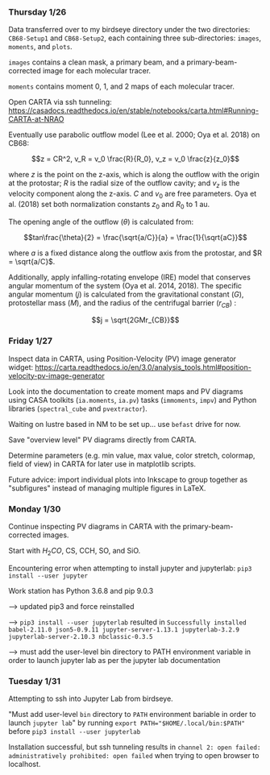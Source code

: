 ### Thursday 1/26

Data transferred over to my birdseye directory under the two directories: `CB68-Setup1` and `CB68-Setup2`, each containing three sub-directories: `images`, `moments`, and `plots`.

`images` contains a clean mask, a primary beam, and a primary-beam-corrected image for each molecular tracer. 

`moments` contains moment 0, 1, and 2 maps of each molecular tracer.

Open CARTA via ssh tunneling: https://casadocs.readthedocs.io/en/stable/notebooks/carta.html#Running-CARTA-at-NRAO

Eventually use parabolic outflow model (Lee et al. 2000; Oya et al. 2018) on CB68:

$$z = CR^2, v_R = v_0 \frac{R}{R_0}, v_z = v_0 \frac{z}{z_0}$$

where $z$ is the point on the z-axis, which is along the outflow with the origin at the protostar; $R$ is the radial size of the outflow cavity; and $v_z$ is the velocity component along the z-axis. $C$ and $v_0$ are free parameters. Oya et al. (2018) set both normalization constants $z_0$ and $R_0$ to 1 au.

The opening angle of the outflow $(\theta)$ is calculated from:

$$tan\frac{\theta}{2} = \frac{\sqrt{a/C}}{a} = \frac{1}{\sqrt{aC}}$$

where $a$ is a fixed distance along the outflow axis from the protostar, and $R = \sqrt{a/C}$.

Additionally, apply infalling-rotating envelope (IRE) model that conserves angular momentum of the system (Oya et al. 2014, 2018). The specific angular momentum $(j)$ is calculated from the gravitational constant $(G)$, protostellar mass $(M)$, and the radius of the centrifugal barrier $(r_{CB})$ :

$$j = \sqrt{2GMr_{CB}}$$


### Friday 1/27

Inspect data in CARTA, using Position-Velocity (PV) image generator widget: https://carta.readthedocs.io/en/3.0/analysis_tools.html#position-velocity-pv-image-generator 

Look into the documentation to create moment maps and PV diagrams using CASA toolkits (`ia.moments`, `ia.pv`) tasks (`immoments`, `impv`) and Python libraries (`spectral_cube` and `pvextractor`).

Waiting on lustre based in NM to be set up... use `befast` drive for now.

Save "overview level" PV diagrams directly from CARTA.

Determine parameters (e.g. min value, max value, color stretch, colormap, field of view) in CARTA for later use in matplotlib scripts.

Future advice: import individual plots into Inkscape to group together as "subfigures" instead of managing multiple figures in LaTeX.


### Monday 1/30

Continue inspecting PV diagrams in CARTA with the primary-beam-corrected images.

Start with $H_2CO$, CS, CCH, SO, and SiO.

Encountering error when attempting to install jupyter and jupyterlab: `pip3 install --user jupyter`

Work station has Python 3.6.8 and pip 9.0.3

--> updated pip3 and force reinstalled

--> `pip3 install --user jupyterlab` resulted in `Successfully installed babel-2.11.0 json5-0.9.11 jupyter-server-1.13.1 jupyterlab-3.2.9 jupyterlab-server-2.10.3 nbclassic-0.3.5`

--> must add the user-level bin directory to PATH environment variable in order to launch jupyter lab as per the jupyter lab documentation 


### Tuesday 1/31

Attempting to ssh into Jupyter Lab from birdseye.

"Must add user-level `bin` directory to `PATH` environment bariable in order to launch `jupyter lab`" by running `export PATH="$HOME/.local/bin:$PATH"` before `pip3 install --user jupyterlab`

Installation successful, but ssh tunneling results in `channel 2: open failed: administratively prohibited: open failed` when trying to open browser to localhost.
